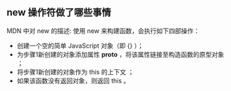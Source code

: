 ## new 操作符做了哪些事情


MDN 中对 new 的描述: 使用 new 来构建函数，会执行如下四部操作：

+ 创建一个空的简单 JavaScript 对象（即 {} ）；
+ 为步骤1新创建的对象添加属性 __proto__ ，将该属性链接至构造函数的原型对象 ；
+ 将步骤1新创建的对象作为 this 的上下文 ；
+ 如果该函数没有返回对象，则返回 this 。

